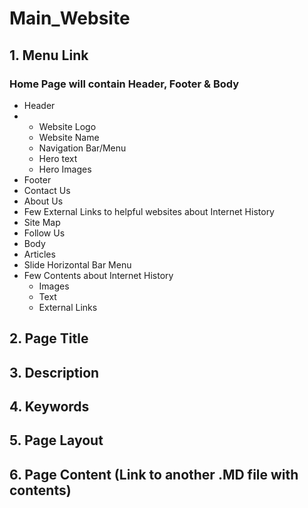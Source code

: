 # Main_Website

## 1. Menu Link

### Home Page will contain Header, Footer & Body
*	Header
*	 
  * Website Logo
  * Website Name
   *	Navigation Bar/Menu
   *	Hero text
   *	Hero Images
*	Footer 
  *	Contact Us
  *	About Us
  *	Few External Links to helpful websites about Internet History
  *	Site Map
  *	Follow Us
*	Body 
  *	Articles
  *	Slide Horizontal Bar Menu
  *	Few Contents about Internet History
    *	Images
    *	Text
    *	External Links


## 2. Page Title
## 3. Description
## 4. Keywords
## 5. Page Layout
## 6. Page Content (Link to another .MD file with contents)
